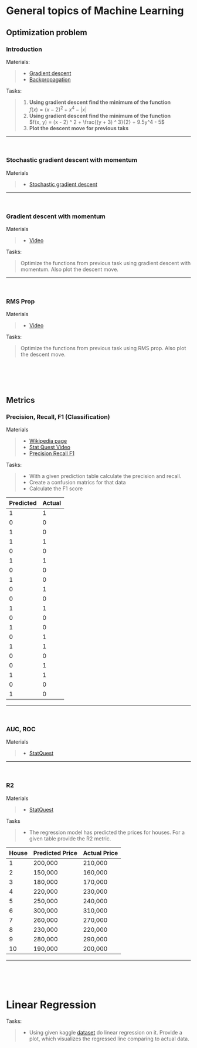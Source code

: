 # General topics of Machine Learning

## Optimization problem


### Introduction

Materials:
>- [Gradient descent](https://www.youtube.com/watch?v=sDv4f4s2SB8)
>- [Backpropagation](https://youtu.be/IN2XmBhILt4?si=FerkgpZzuK4Rw1Ct)

Tasks:

>1. __Using gradient descent find the minimum of the function__<br>$f(x) = (x - 2) ^ 2 + x ^ 4 - |x|$
>2. __Using gradient descent find the minimum of the function__<br>$f(x, y) = (x - 2) ^ 2 + \frac{(y + 3) ^ 3}{2} + 9.5y^4 - 5$
>3. __Plot the descent move for previous taks__

<hr>
<br>

### Stochastic gradient descent with momentum
Materials
>- [Stochastic gradient descent](https://youtu.be/vMh0zPT0tLI?si=834bfrxgOuG-3WX3)

<hr>
<br>

### Gradient descent with momentum
Materials
>- [Video](https://youtu.be/k8fTYJPd3_I?si=_VfVeqVjWiQqdzyO)

Tasks:
> Optimize the functions from previous task using gradient descent with momentum. Also plot the descent move.
<hr>
<br>

### RMS Prop
Materials
>- [Video](https://youtu.be/_e-LFe_igno?si=IKf9O20EKzt38PxZ)

Tasks:
> Optimize the functions from previous task using RMS prop. Also plot the descent move.

###


<br><br><br>


## Metrics


### Precision, Recall, F1 (Classification)

Materials
>- [Wikipedia page](https://en.wikipedia.org/wiki/Precision_and_recall)
>- [Stat Quest Video](https://youtu.be/Kdsp6soqA7o?si=hPuGRkdHlqzSeCJl)
>- [Precision Recall F1](https://youtu.be/8d3JbbSj-I8?si=voA58UvHivPWK_fg)

Tasks:
>- With a given prediction table calculate the precision and recall.
>- Create a confusion matrics for that data
>- Calculate the F1 score

| Predicted | Actual |
|-----------|--------|
| 1         | 1      |
| 0         | 0      |
| 1         | 0      |
| 1         | 1      |
| 0         | 0      |
| 1         | 1      |
| 0         | 0      |
| 1         | 0      |
| 0         | 1      |
| 0         | 0      |
| 1         | 1      |
| 0         | 0      |
| 1         | 0      |
| 0         | 1      |
| 1         | 1      |
| 0         | 0      |
| 0         | 1      |
| 1         | 1      |
| 0         | 0      |
| 1         | 0      |


<hr><br>

### AUC, ROC

Materials
>- [StatQuest](https://youtu.be/4jRBRDbJemM?si=5gKXxgtq_AE_3iZA)

<hr><br>

### R2

Materials
>- [StatQuest](https://www.youtube.com/watch?v=bMccdk8EdGo&t=4s)

Tasks
>- The regression model has predicted the prices for houses. For a given table provide the R2 metric.

| House | Predicted Price               | Actual Price         |
|-------|-------------------------------|----------------------|
| 1     | 200,000                       | 210,000              |
| 2     | 150,000                       | 160,000              |
| 3     | 180,000                       | 170,000              |
| 4     | 220,000                       | 230,000              |
| 5     | 250,000                       | 240,000              |
| 6     | 300,000                       | 310,000              |
| 7     | 260,000                       | 270,000              |
| 8     | 230,000                       | 220,000              |
| 9     | 280,000                       | 290,000              |
| 10    | 190,000                       | 200,000              |


<hr><br><br><br>

# Linear Regression

Tasks:
>- Using given kaggle [dataset](https://www.kaggle.com/datasets/andonians/random-linear-regression) do linear regression on it. Provide a plot, which visualizes the regressed line comparing to actual data.